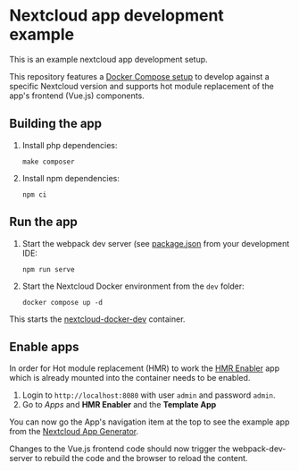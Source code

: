 <!--
* SPDX-FileCopyrightText: 2024 Sebastian Stöcker <sebastian.stoecker@uni-marburg.de>
* SPDX-License-Identifier: AGPL-3.0-or-later
-->

# Nextcloud app development example

This is an example nextcloud app development setup.

This repository features a [Docker Compose setup](dev/compose.yaml) to develop against a specific Nextcloud version and supports
hot module replacement of the app's frontend (Vue.js) components.

## Building the app

1. Install php dependencies:
   ```
   make composer
   ```
2. Install npm dependencies:
   ```
   npm ci
   ```

## Run the app

1. Start the webpack dev server (see [package.json](package.json) from your development IDE:
   ```
   npm run serve
   ```
2. Start the Nextcloud Docker environment from the `dev` folder:
   ```
   docker compose up -d
   ```

This starts the [nextcloud-docker-dev](https://github.com/juliushaertl/nextcloud-docker-dev) container.

## Enable apps

In order for Hot module replacement (HMR) to work the [HMR Enabler](https://github.com/nextcloud/hmr_enabler) app
which is already mounted into the container needs to be enabled.

1. Login to `http://localhost:8080` with user `admin` and password `admin`.
2. Go to _Apps_ and **HMR Enabler** and the **Template App**

You can now go the App's navigation item at the top to see the example app from the
[Nextcloud App Generator](https://apps.nextcloud.com/developer/apps/generate).

Changes to the Vue.js frontend code should now trigger the webpack-dev-server to rebuild the code and the browser to
reload the content.
